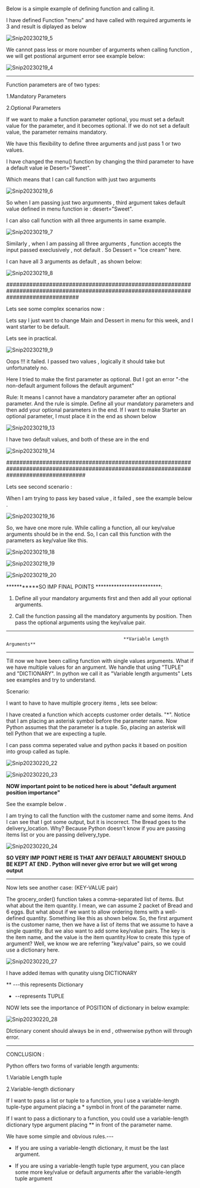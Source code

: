 Below is a simple example of defining function and calling it.

I have defined Function "menu"  and have  called with required arguments ie 3  and result is diplayed as below


![Snip20230219_5](https://user-images.githubusercontent.com/93876736/219965117-985c270f-7d6e-495e-83a9-43cd4db5d112.png)

We cannot pass less or more noumber of arguments when calling function , we will get postional argument error see example below:


![Snip20230219_4](https://user-images.githubusercontent.com/93876736/219965367-bd5b337f-d154-4fa4-b1b5-b8c77729e90f.png)

***********************************************************************************************************************************************
Function parameters are of two types:

1.Mandatory Parameters

2.Optional Parameters 

If we want to make a function parameter optional, you must set a default value for the parameter, and it becomes optional.
If we do not set a default value, the parameter remains mandatory.


We have this flexibility to define three arguments and just pass 1 or two values.

I have changed the menu() function by changing the third parameter to have a default value ie Desert="Sweet".

Which means that I can call function with just two arguments

![Snip20230219_6](https://user-images.githubusercontent.com/93876736/219967774-e019c551-19fc-4aab-a200-b9f4b0955ad5.png)

So when I am passing just two argumnents , third argument takes default value defined in menu function ie : desert="Sweet".


I can also call function with all three arguments in same example.

![Snip20230219_7](https://user-images.githubusercontent.com/93876736/219967923-fbcf47bb-ce8e-4e75-bcff-d02b7bd742c2.png)




Similarly , when I am passing all three arguments , function accepts the input passed execlusively , not default . So Dessert = "Ice cream" here.

I can have all 3 arguments as default , as shown below:

![Snip20230219_8](https://user-images.githubusercontent.com/93876736/219968779-484880b8-f5af-4c95-bead-fd446b09bd7e.png)


######################################################################################################################################

Lets see some complex scenarios now :


Lets say I just want to change Main and Dessert in menu for this week, and I want starter to be default. 

Lets see in practical.

![Snip20230219_9](https://user-images.githubusercontent.com/93876736/219969370-0f359020-8689-4bd5-af43-2aef4bf9a938.png)

Oops !!! it failed. I passed two values , logically it should take but unfortunately no.

Here I tried to make the first parameter as optional. But I got an error "-the non-default argument follows the default argument"


Rule:
 It means I cannot have a mandatory parameter after an optional parameter.
 And the rule is simple. Define all your mandatory parameters and then add your optional parameters in the end.
 If I want to make Starter an optional parameter, I must place it in the end as shown below
 
 
 ![Snip20230219_13](https://user-images.githubusercontent.com/93876736/219970824-586f498f-d0dc-4af6-84e5-2ee378ec4d29.png)
 


I have two default values, and both of these are in the end

![Snip20230219_14](https://user-images.githubusercontent.com/93876736/219971397-47f1b1e0-d51f-43be-bea3-e48de532b80f.png)


########################################################################################################################################

Lets see second scenario :


When I am trying to pass key based value , it failed , see the example below .

![Snip20230219_16](https://user-images.githubusercontent.com/93876736/219972760-2e2b888f-cc6d-4cab-93c6-06bd0b3c6db2.png)


So, we have one more rule.
While calling a function, all our key/value arguments should be in the end.
So, I can call this function with the parameters as key/value like this.

![Snip20230219_18](https://user-images.githubusercontent.com/93876736/219972935-83c18a2a-f7f8-4f1c-aafc-3301a212942d.png)


![Snip20230219_19](https://user-images.githubusercontent.com/93876736/219973091-7e4d0be0-c55f-48d2-83f5-78eb85e0b60c.png)


![Snip20230219_20](https://user-images.githubusercontent.com/93876736/219973736-4aa14c33-0dd5-4284-9a97-6e2a05c2c984.png)


 ***********SO IMP FINAL POINTS *************************:


1) Define all your mandatory arguments first and then add all your optional arguments.

2) Call the function passing all the mandatory arguments by position. Then pass the optional arguments using the key/value pair.


*****************************************************************************************************************************************************
                                                **Variable Length Arguments**
****************************************************************************************************************************************************


Till now we have been calling function with single values arguments.
What if we have multiple values for an argument.
We handle that using "TUPLE" and "DICTIONARY". In python we call it as "Variable length arguments"
Lets see examples and try to understand.


Scenario:

I want to have to have multiple grocery items , lets see below:

I have created a function which accepts customer order details. 
"*". Notice that I am placing an asterisk symbol before the parameter name. Now Python assumes that the parameter is a tuple. 
So, placing an asterisk will tell Python that we are expecting a tuple.

I can pass comma seperated value and python packs it based on position into group called as tuple.

![Snip20230220_22](https://user-images.githubusercontent.com/93876736/220076989-b8ba29a8-6765-41ea-9f1c-50c457c83990.png)



![Snip20230220_23](https://user-images.githubusercontent.com/93876736/220078924-3464b1d1-c10a-4002-8e3f-145569497ebd.png)


**NOW important point to be noticed here is about "default argument position importance"**

See the example below .

I am trying to call the function with the customer name and some items. 
And I can see that I got some output, but it is incorrect. The Bread goes to the delivery_location. 
Why? Because Python doesn't know if you are passing items list or you are passing delivery_type.


![Snip20230220_24](https://user-images.githubusercontent.com/93876736/220079830-5caa97fc-7521-4c8c-bc09-fc647b1cbecd.png)


**SO VERY IMP POINT HERE IS THAT ANY DEFAULT ARGUMENT SHOULD BE KEPT AT END . Python will never give error but we will get wrong output**


----------------------------------------------------------------------------------------------------------------------------------------------------

Now lets see another case:  (KEY-VALUE pair)

The grocery_order() function takes a comma-separated list of items. But what about the item quantity. 
I mean, we can assume 2 packet of Bread and 6 eggs. But what about if we want to allow ordering items with a well-defined quantity.
Something like this as shown below. 
So, the first argument is the customer name, then we have a list of items that we assume to have a single quantity.
But we also want to add some key/value pairs. The key is the item name, and the value is the item quantity.How to create this type of argument? Well, we know we are referring "key/value" pairs, so we could use a dictionary here.


![Snip20230220_27](https://user-images.githubusercontent.com/93876736/220097241-0b2e2d27-42bc-4a29-b220-4c968cf10f98.png)

I have added itemas with qunatity uisng DICTIONARY

** ---this represents Dictionary
* --represents TUPLE

NOW lets see the importance of POSITION of dictionary in below example:

![Snip20230220_28](https://user-images.githubusercontent.com/93876736/220098380-65e80ea3-c156-4142-852c-ee447fceb628.png)


DIctionary conent should always be in end , othwerwise python will through error.

********************************************************************************************************************************

CONCLUSION :

Python offers two forms of variable length arguments:

1.Variable Length tuple

2.Variable-length dictionary

If I want to pass a list or tuple to a function, you I use a variable-length tuple-type argument placing a * symbol in front of the parameter name.

If I want to pass a dictionary to a function, you could use a variable-length dictionary type argument placing ** in front of the parameter name.

We have some simple and obvious rules.---

* If you are using a variable-length dictionary, it must be the last argument.

* If you are using a variable-length tuple type argument, you can place some more key/value or default arguments after the variable-length tuple argument





